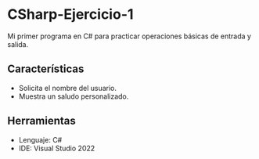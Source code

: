 # CSharp-Ejercicio-1

Mi primer programa en C# para practicar operaciones básicas de entrada y salida.

## Características
- Solicita el nombre del usuario.
- Muestra un saludo personalizado.

## Herramientas
- Lenguaje: C#
- IDE: Visual Studio 2022
